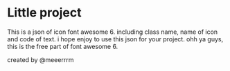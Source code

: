 <h1>Little project</h1>

<p>This is a json of icon font awesome 6. including class name, name of icon and code of text. i hope enjoy to use this json for your project. ohh ya guys, this is the free part of font awesome 6.</p>

<p>created by @meeerrrm</p>

